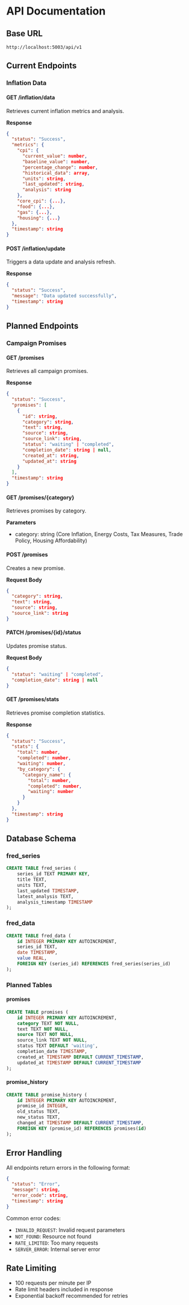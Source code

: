 # API Documentation

## Base URL
`http://localhost:5003/api/v1`

## Current Endpoints

### Inflation Data

#### GET /inflation/data
Retrieves current inflation metrics and analysis.

**Response**
```json
{
  "status": "Success",
  "metrics": {
    "cpi": {
      "current_value": number,
      "baseline_value": number,
      "percentage_change": number,
      "historical_data": array,
      "units": string,
      "last_updated": string,
      "analysis": string
    },
    "core_cpi": {...},
    "food": {...},
    "gas": {...},
    "housing": {...}
  },
  "timestamp": string
}
```

#### POST /inflation/update
Triggers a data update and analysis refresh.

**Response**
```json
{
  "status": "Success",
  "message": "Data updated successfully",
  "timestamp": string
}
```

## Planned Endpoints

### Campaign Promises

#### GET /promises
Retrieves all campaign promises.

**Response**
```json
{
  "status": "Success",
  "promises": [
    {
      "id": string,
      "category": string,
      "text": string,
      "source": string,
      "source_link": string,
      "status": "waiting" | "completed",
      "completion_date": string | null,
      "created_at": string,
      "updated_at": string
    }
  ],
  "timestamp": string
}
```

#### GET /promises/{category}
Retrieves promises by category.

**Parameters**
- category: string (Core Inflation, Energy Costs, Tax Measures, Trade Policy, Housing Affordability)

#### POST /promises
Creates a new promise.

**Request Body**
```json
{
  "category": string,
  "text": string,
  "source": string,
  "source_link": string
}
```

#### PATCH /promises/{id}/status
Updates promise status.

**Request Body**
```json
{
  "status": "waiting" | "completed",
  "completion_date": string | null
}
```

#### GET /promises/stats
Retrieves promise completion statistics.

**Response**
```json
{
  "status": "Success",
  "stats": {
    "total": number,
    "completed": number,
    "waiting": number,
    "by_category": {
      "category_name": {
        "total": number,
        "completed": number,
        "waiting": number
      }
    }
  },
  "timestamp": string
}
```

## Database Schema

### fred_series
```sql
CREATE TABLE fred_series (
    series_id TEXT PRIMARY KEY,
    title TEXT,
    units TEXT,
    last_updated TIMESTAMP,
    latest_analysis TEXT,
    analysis_timestamp TIMESTAMP
);
```

### fred_data
```sql
CREATE TABLE fred_data (
    id INTEGER PRIMARY KEY AUTOINCREMENT,
    series_id TEXT,
    date TIMESTAMP,
    value REAL,
    FOREIGN KEY (series_id) REFERENCES fred_series(series_id)
);
```

### Planned Tables

#### promises
```sql
CREATE TABLE promises (
    id INTEGER PRIMARY KEY AUTOINCREMENT,
    category TEXT NOT NULL,
    text TEXT NOT NULL,
    source TEXT NOT NULL,
    source_link TEXT NOT NULL,
    status TEXT DEFAULT 'waiting',
    completion_date TIMESTAMP,
    created_at TIMESTAMP DEFAULT CURRENT_TIMESTAMP,
    updated_at TIMESTAMP DEFAULT CURRENT_TIMESTAMP
);
```

#### promise_history
```sql
CREATE TABLE promise_history (
    id INTEGER PRIMARY KEY AUTOINCREMENT,
    promise_id INTEGER,
    old_status TEXT,
    new_status TEXT,
    changed_at TIMESTAMP DEFAULT CURRENT_TIMESTAMP,
    FOREIGN KEY (promise_id) REFERENCES promises(id)
);
```

## Error Handling

All endpoints return errors in the following format:

```json
{
  "status": "Error",
  "message": string,
  "error_code": string,
  "timestamp": string
}
```

Common error codes:
- `INVALID_REQUEST`: Invalid request parameters
- `NOT_FOUND`: Resource not found
- `RATE_LIMITED`: Too many requests
- `SERVER_ERROR`: Internal server error

## Rate Limiting
- 100 requests per minute per IP
- Rate limit headers included in response
- Exponential backoff recommended for retries
